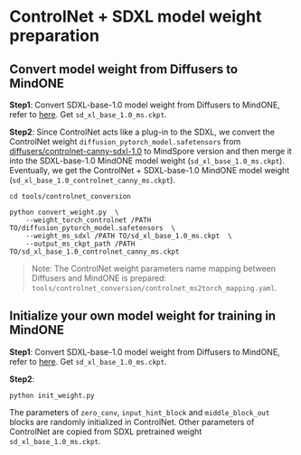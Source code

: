 # ControlNet + SDXL model weight preparation

## Convert model weight from Diffusers to MindONE

**Step1**: Convert SDXL-base-1.0 model weight from Diffusers to MindONE, refer to [here](../../GETTING_STARTED.md#convert-pretrained-checkpoint). Get `sd_xl_base_1.0_ms.ckpt`.

**Step2**: Since ControlNet acts like a plug-in to the SDXL, we convert the ControlNet weight `diffusion_pytorch_model.safetensors` from [diffusers/controlnet-canny-sdxl-1.0](https://huggingface.co/diffusers/controlnet-canny-sdxl-1.0/tree/main)
to MindSpore version and then merge it into the SDXL-base-1.0 MindONE model weight (`sd_xl_base_1.0_ms.ckpt`). Eventually, we get the ControlNet + SDXL-base-1.0 MindONE model weight (`sd_xl_base_1.0_controlnet_canny_ms.ckpt`).


```shell
cd tools/controlnet_conversion

python convert_weight.py  \
    --weight_torch_controlnet /PATH TO/diffusion_pytorch_model.safetensors  \
    --weight_ms_sdxl /PATH TO/sd_xl_base_1.0_ms.ckpt  \
    --output_ms_ckpt_path /PATH TO/sd_xl_base_1.0_controlnet_canny_ms.ckpt
```

> Note: The ControlNet weight parameters name mapping between Diffusers and MindONE is prepared: `tools/controlnet_conversion/controlnet_ms2torch_mapping.yaml`.

## Initialize your own model weight for training in MindONE

**Step1**: Convert SDXL-base-1.0 model weight from Diffusers to MindONE, refer to [here](../../GETTING_STARTED.md#convert-pretrained-checkpoint). Get `sd_xl_base_1.0_ms.ckpt`.

**Step2**:

```shell
python init_weight.py
```
The parameters of `zero_conv`, `input_hint_block` and `middle_block_out` blocks are randomly initialized in ControlNet. Other parameters of ControlNet are copied from SDXL pretrained weight `sd_xl_base_1.0_ms.ckpt`.
